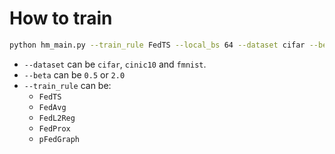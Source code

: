 # How to train

```bash
python hm_main.py --train_rule FedTS --local_bs 64 --dataset cifar --beta 0.5 --teacher_percent 0.4 --backbone resnet18
```

+ `--dataset` can be `cifar`, `cinic10` and `fmnist`. 
+ `--beta` can be `0.5` or `2.0`
+ `--train_rule` can be:
  + `FedTS`
  + `FedAvg`
  + `FedL2Reg`
  + `FedProx`
  + `pFedGraph` 